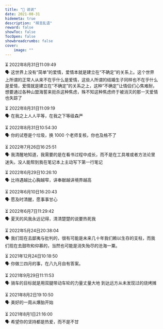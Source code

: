 ```yaml
---
title: "💬 说说"
date: 2021-08-31
hidemeta: true
description: "胡言乱语"
reward: false
showToc: false 
TocOpen: false 
showbreadcrumbs: false
cover:
    image: ""
---
```









⏳ 2022年8月31日11:09:49  
🗣 这世界上没有“简单”的爱情，爱情本就是建立在“不确定”的关系上。这个世界上所谓的正常人从来不在乎什么是爱情，这些人所谓的结婚生子同样也不在乎什么是爱情，爱情就是建立在“不确定”的关系之上，这种“不确定”让情侣们心焦难耐，想要通过各种山盟海誓来扼杀这种焦虑，殊不知这种焦虑终于被消灭的那一天爱情也失踪了


⏳ 2022年8月31日11:09:19  
🗣 在我之上人人平等，在我之下等级森严


⏳ 2022年8月31日10:54:30  
🗣 你的试卷是个垃圾，换 1000 个老师复核，你也及格不了


⏳ 2022年7月26日16:25:51  
🗣 我清醒地知道，我需要的是在看书过程中成长，而不是在工具堆或者方法论里迷失。没人能帮到我在笔记本上主动写下第一行笔记


⏳ 2022年6月29日10:26:10  
🗣 比待遇越比心胸越窄，讲奉献越讲境界越高


⏳ 2022年6月10日16:20:43  
🗣 愿及时清醒，愿事事甘心


⏳ 2022年6月7日11:29:42  
🗣 夏天的风我永远记得，清清楚楚的说要热死我


⏳ 2022年5月24日20:38:04  
🗣 我们现在去鄙夷与批判的，很有可能是未来几十年我们赖以生存的支柱，而我们现在去鼓吹和仰慕的，当然也可能是消失殆尽的沧海一粟。


⏳ 2021年12月24日10:18:50  
🗣 你做三四月的事，在八九月自有答案。


⏳ 2021年9月29日11:11:53  
🗣 骑车的目标就是用双腿带动车轮的力量丈量大地 到达远方从未发现过的烧烤摊


⏳ 2021年8月2日19:10:50  
🗣 美好的一周从爆胎开始


⏳ 2021年8月1日21:16:00  
🗣 希望你的坚持都是热爱，而不是不甘

